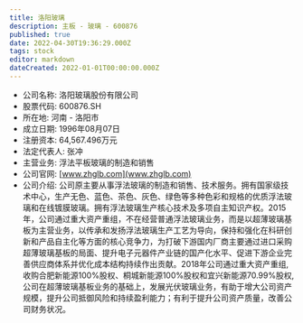 ```yaml
---
title: 洛阳玻璃
description: 主板 - 玻璃 - 600876
published: true
date: 2022-04-30T19:36:29.000Z
tags: stock
editor: markdown
dateCreated: 2022-01-01T00:00:00.000Z
---
```


- 公司名称: 洛阳玻璃股份有限公司
- 股票代码: 600876.SH
- 所在地: 河南 - 洛阳市
- 成立日期: 1996年08月07日
- 注册资本: 64,567.496万元
- 法定代表人: 张冲
- 主营业务: 浮法平板玻璃的制造和销售
- 公司官网: [www.zhglb.com](www.zhglb.com)
- 公司介绍: 公司原主要从事浮法玻璃的制造和销售、技术服务。拥有国家级技术中心，生产无色、蓝色、茶色、灰色、绿色等多种色彩和规格的优质浮法玻璃和在线镀膜玻璃。拥有浮法玻璃生产核心技术及多项自主知识产权。2015年，公司通过重大资产重组，不在经营普通浮法玻璃业务，而是以超薄玻璃基板为主营业务，以传承和发扬浮法玻璃生产工艺为导向，保持和强化在科研创新和产品自主化等方面的核心竞争力，为打破下游国内厂商主要通过进口采购超薄玻璃基板的局面、提升电子元器件产业链的国产化水平、促进下游企业完善供应商体系并优化成本结构持续作出贡献。2018年公司通过重大资产重组,收购合肥新能源100%股权、桐城新能源100%股权和宜兴新能源70.99%股权,公司在超薄玻璃基板业务的基础上，发展光伏玻璃业务，有助于增大公司资产规模，提升公司抵御风险和持续盈利能力；有利于提升公司资产质量，改善公司财务状况。


